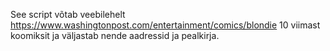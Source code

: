 See script võtab veebilehelt https://www.washingtonpost.com/entertainment/comics/blondie 10 viimast koomiksit ja väljastab nende aadressid ja pealkirja.